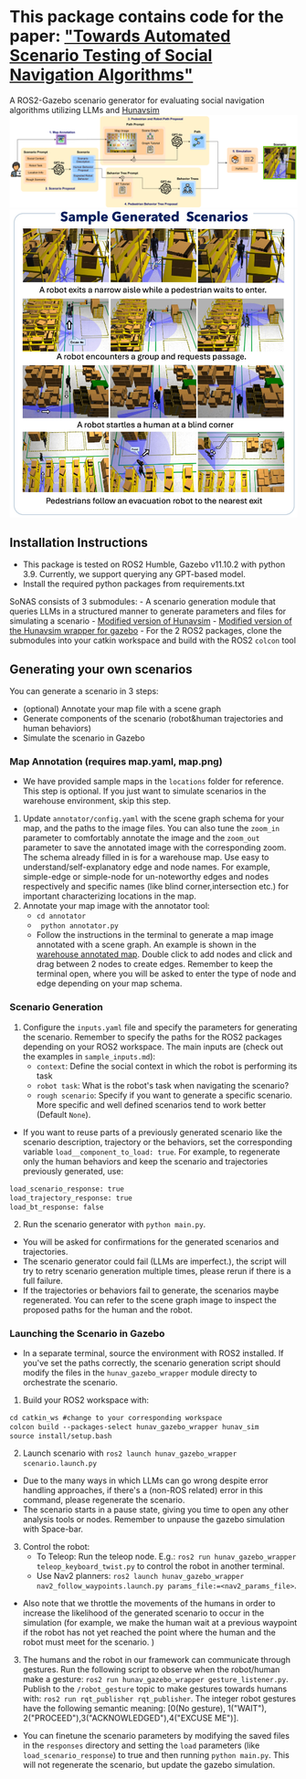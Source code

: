 # This package contains code for the paper: ["Towards Automated Scenario Testing of Social Navigation Algorithms"](https://unsolvedsocialnav.org/papers/Marpally.pdf)
A ROS2-Gazebo scenario generator for evaluating social navigation algorithms utilizing LLMs and [Hunavsim](https://github.com/robotics-upo/hunav_sim)
![](imgs/pipeline.png)
![](imgs/sample_generated_scenarios.jpeg)
## Installation Instructions
- This package is tested on ROS2 Humble, Gazebo v11.10.2 with python 3.9. Currently, we support querying any GPT-based model.
- Install the required python packages from requirements.txt

SoNAS consists of 3 submodules: 
    - A scenario generation module that queries LLMs in a structured manner to generate parameters and files for simulating a scenario
    - [Modified version of Hunavsim](https://github.com/robotics-upo/hunav_sim)
    - [Modified version of the Hunavsim wrapper for gazebo](https://github.com/robotics-upo/hunav_gazebo_wrapper)
    - For the 2 ROS2 packages, clone the submodules into your catkin workspace and build with the ROS2 ```colcon``` tool
## Generating your own scenarios
You can generate a scenario in 3 steps:
- (optional) Annotate your map file with a scene graph
- Generate components of the scenario (robot&human trajectories and human behaviors)
- Simulate the scenario in Gazebo 
### Map Annotation (requires map.yaml, map.png)
- We have provided sample maps in the ```locations``` folder for reference. This step is optional. If you just want to simulate scenarios in the warehouse environment, skip this step. 
1. Update ```annotator/config.yaml``` with the scene graph schema for your map, and the paths to the image files. You can also tune the ```zoom_in``` parameter to comfortably annotate the image and the ```zoom_out``` parameter to save the annotated image with the corresponding zoom. The schema already filled in is for a warehouse map. Use easy to understand/self-explanatory edge and node names. For example, simple-edge or simple-node for un-noteworthy edges and nodes respectively and specific names (like blind corner,intersection etc.) for important characterizing locations in the map.
2. Annotate your map image with the annotator tool: 
    - ```cd annotator```
    - ``` python annotator.py```
    - Follow the instructions in the terminal to generate a map image annotated with a scene graph. An example is shown in the [warehouse annotated map](locations/small_warehouse/scene_graph/scene_graph.png). Double click to add nodes and click and drag between 2 nodes to create edges. Remember to keep the terminal open, where you will be asked to enter the type of node and edge depending on your map schema.

### Scenario Generation
1. Configure the ```inputs.yaml``` file and specify the parameters for generating the scenario. Remember to specify the paths for the ROS2 packages depending on your ROS2 workspace. The main inputs are (check out the examples in ```sample_inputs.md```):
    - ```context```: Define the social context in which the robot is performing its task
    - ``` robot task ```: What is the robot's task when navigating the scenario? 
    - ```rough scenario```: Specify if you want to generate a specific scenario. More specific and well defined scenarios tend to work better (Default ```None```).
- If you want to reuse parts of a previously generated scenario like the scenario description, trajectory or the behaviors, set the corresponding variable ```load__component_to_load: true```. For example, to regenerate only the human behaviors and keep the scenario and trajectories previously generated, use: 
```
load_scenario_response: true 
load_trajectory_response: true 
load_bt_response: false
```

2. Run the scenario generator with ``` python main.py ```. 
- You will be asked for confirmations for the generated scenarios and trajectories. 
- The scenario generator could fail (LLMs are imperfect.), the script will try to retry scenario generation multiple times, please rerun if there is a full failure.
- If the trajectories or behaviors fail to generate, the scenarios maybe regenerated. You can refer to the scene graph image to inspect the proposed paths for the human and the robot.

### Launching the Scenario in Gazebo
- In a separate terminal, source the environment with ROS2 installed. 
If you've set the paths correctly, the scenario generation script should modify the files in the ```hunav_gazebo_wrapper``` module directy to orchestrate the scenario. 
1. Build your ROS2 workspace with:
```
cd catkin_ws #change to your corresponding workspace
colcon build --packages-select hunav_gazebo_wrapper hunav_sim 
source install/setup.bash
```
2. Launch scenario with ``` ros2 launch hunav_gazebo_wrapper scenario.launch.py ```
- Due to the many ways in which LLMs can go wrong despite error handling approaches, if there's a (non-ROS related) error in this command, please regenerate the scenario.
- The scenario starts in a pause state, giving you time to open any other analysis tools or nodes. Remember to unpause the gazebo simulation with Space-bar.
3. Control the robot:
    - To Teleop: Run the teleop node. E.g.: ``` ros2 run hunav_gazebo_wrapper teleop_keyboard_twist.py ``` to control the robot in another terminal. 
    - Use Nav2 planners: ```ros2 launch hunav_gazebo_wrapper nav2_follow_waypoints.launch.py params_file:=<nav2_params_file>```.
- Also note that we throttle the movements of the humans in order to increase the likelihood of the generated scenario to occur in the simulation (for example, we make the human wait at a previous waypoint if the robot has not yet reached the point where the human and the robot must meet for the scenario. )
3. The humans and the robot in our framework can communicate through gestures. Run the following script to observe when the robot/human make a gesture: ```ros2 run hunav_gazebo_wrapper gesture_listener.py```. Publish to the ```/robot_gesture``` topic to make gestures towards humans with: ```ros2 run rqt_publisher rqt_publisher```. The integer robot gestures have the following semantic meaning: [0(No gesture), 1("WAIT"), 2("PROCEED"),3("ACKNOWLEDGED"),4("EXCUSE ME")].


- You can finetune the scenario parameters by modifying the saved files in the ```responses``` directory and setting the ```load``` parameters (like ```load_scenario_response```) to true and then running ```python main.py```. This will not regenerate the scenario, but update the gazebo simulation. 